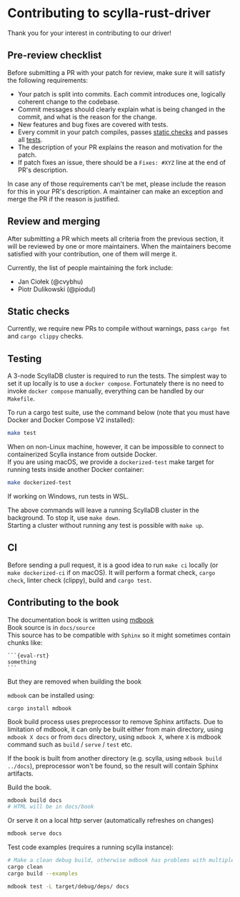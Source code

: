 # Contributing to scylla-rust-driver

Thank you for your interest in contributing to our driver!

## Pre-review checklist

Before submitting a PR with your patch for review, make sure it will satisfy the following requirements:

- Your patch is split into commits. Each commit introduces one, logically coherent change to the codebase.
- Commit messages should clearly explain what is being changed in the commit, and what is the reason for the change.
- New features and bug fixes are covered with tests.
- Every commit in your patch compiles, passes [static checks](#static-checks) and passes all [tests](#testing).
- The description of your PR explains the reason and motivation for the patch.
- If patch fixes an issue, there should be a `Fixes: #XYZ` line at the end of PR's description.

In case any of those requirements can't be met, please include the reason for this in your PR's description. A maintainer can make an exception and merge the PR if the reason is justified.

## Review and merging

After submitting a PR which meets all criteria from the previous section, it will be reviewed by one or more maintainers. When the maintainers become satisfied with your contribution, one of them will merge it.

Currently, the list of people maintaining the fork include:

- Jan Ciołek (@cvybhu)
- Piotr Dulikowski (@piodul)

## Static checks

Currently, we require new PRs to compile without warnings, pass `cargo fmt` and `cargo clippy` checks.

## Testing

A 3-node ScyllaDB cluster is required to run the tests.
The simplest way to set it up locally is to use a `docker compose`.
Fortunately there is no need to invoke `docker compose` manually, everything can be handled by our `Makefile`.

To run a cargo test suite, use the command below (note that you must have Docker and Docker Compose V2 installed):
```bash
make test
```
When on non-Linux machine, however, it can be impossible to connect to containerized Scylla instance from outside Docker.\
If you are using macOS, we provide a `dockerized-test` make target for running tests inside another Docker container:
```bash
make dockerized-test
````
If working on Windows, run tests in WSL.

The above commands will leave a running ScyllaDB cluster in the background.
To stop it, use `make down`.\
Starting a cluster without running any test is possible with `make up`.

## CI

Before sending a pull request, it is a good idea to run `make ci` locally (or `make dockerized-ci` if on macOS).
It will perform a format check, `cargo check`, linter check (clippy), build and `cargo test`.

## Contributing to the book

The documentation book is written using [mdbook](https://github.com/rust-lang/mdBook)\
Book source is in `docs/source`\
This source has to be compatible with `Sphinx` so it might sometimes contain chunks like:
````
```{eval-rst}
something
```
````
But they are removed when building the book


`mdbook` can be installed using:
```shell
cargo install mdbook
```

Book build process uses preprocessor to remove Sphinx artifacts.
Due to limitation of mdbook, it can only be built either from main directory,
using `mdbook X docs` or from `docs` directory, using `mdbook X`, where
`X` is mdbook command such as `build` / `serve` / `test` etc.

If the book is built from another directory (e.g. scylla, using `mdbook build ../docs`),
preprocessor won't be found, so the result will contain Sphinx artifacts.

Build the book.
```bash
mdbook build docs
# HTML will be in docs/book
```


Or serve it on a local http server (automatically refreshes on changes)
```bash
mdbook serve docs
```

Test code examples (requires a running scylla instance):
```bash
# Make a clean debug build, otherwise mdbook has problems with multiple versions
cargo clean
cargo build --examples

mdbook test -L target/debug/deps/ docs
```
